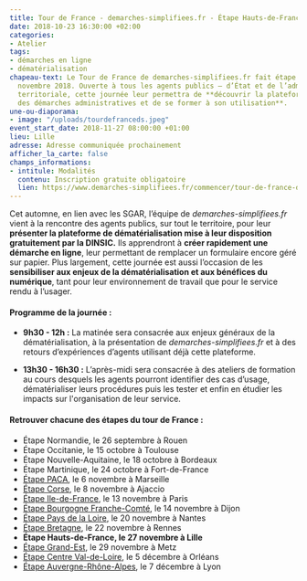 ```yaml
---
title: Tour de France - demarches-simplifiees.fr - Étape Hauts-de-France
date: 2018-10-23 16:30:00 +02:00
categories:
- Atelier
tags:
- démarches en ligne
- dématérialisation
chapeau-text: Le Tour de France de demarches-simplifiees.fr fait étape à Lille 27
  novembre 2018. Ouverte à tous les agents publics – d’État et de l’administration
  territoriale, cette journée leur permettra de **découvrir la plateforme de dématérialisation
  des démarches administratives et de se former à son utilisation**.
une-ou-diaporama:
- image: "/uploads/tourdefranceds.jpeg"
event_start_date: 2018-11-27 08:00:00 +01:00
lieu: Lille
adresse: Adresse communiquée prochainement
afficher_la_carte: false
champs_informations:
- intitule: Modalités
  contenu: Inscription gratuite obligatoire
  lien: https://www.demarches-simplifiees.fr/commencer/tour-de-france-demarches-simplifiees-hautsdefrance
---
```


Cet automne, en lien avec les SGAR, l’équipe de *demarches-simplifiees.fr* vient à la rencontre des agents publics, sur tout le territoire, pour leur **présenter la plateforme de dématérialisation mise à leur disposition gratuitement par la DINSIC.** Ils apprendront à **créer rapidement une démarche en ligne**, leur permettant de remplacer un formulaire encore géré sur papier.
Plus largement, cette journée est aussi l’occasion de les **sensibiliser aux enjeux de la dématérialisation et aux bénéfices du numérique**, tant pour leur environnement de travail que pour le service rendu à l’usager. 


#### Programme de la journée :
* **9h30 - 12h :** La matinée sera consacrée aux enjeux généraux de la dématérialisation, à la présentation de *demarches-simplifiees.fr* et à des retours d’expériences d’agents utilisant déjà cette plateforme. 
 
* **13h30 - 16h30 :** L’après-midi sera consacrée à des ateliers de formation au cours desquels les agents pourront identifier des cas d’usage, dématérialiser leurs procédures puis les tester et enfin en étudier les impacts sur l'organisation de leur service. 


#### Retrouver chacune des étapes du tour de France : 

* Étape Normandie, le 26 septembre à Rouen
* Étape Occitanie, le 15 octobre à Toulouse
* Étape Nouvelle-Aquitaine, le 18 octobre à Bordeaux
* Étape Martinique, le 24 octobre à Fort-de-France
* [Étape PACA](/agenda/tour-de-france-demarches-simplifiees-fr-etape-paca/), le 6 novembre à Marseille
* [Étape Corse](/agenda/tour-de-france-demarches-simplifiees-fr-etape-corse/), le 8 novembre à Ajaccio
* [Étape Ile-de-France](/agenda/tour-de-france-demarches-simplifiees-fr-etape-ile-de-france/), le 13 novembre à Paris
* [Étape Bourgogne Franche-Comté](/agenda/tour-de-france-demarches-simplifiees-fr-etape-bourgogne-franche-comte/), le 14 novembre à Dijon
* [Étape Pays de la Loire](/agenda/tour-de-france-demarches-simplifiees-fr-etape-pays-de-la-loire/), le 20 novembre à Nantes
* [Étape Bretagne](/agenda/tour-de-france-demarches-simplifiees-fr-etape-bretagne/), le 22 novembre à Rennes
* **Étape Hauts-de-France, le 27 novembre à Lille**
* [Étape Grand-Est](/agenda/tour-de-france-demarches-simplifiees-fr-etape-grand-est/), le 29 novembre à Metz
* [Étape Centre Val-de-Loire](/agenda/tour-de-france-demarches-simplifiees-fr-etape-centre-val-de-loire/), le 5 décembre à Orléans
* [Étape Auvergne-Rhône-Alpes](/agenda/tour-de-france-demarches-simplifiees-dot-fr-etape-auvergne-rhone-alpes/), le 7 décembre à Lyon

